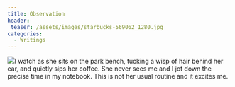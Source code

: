 ```yaml
---
title: Observation
header:
 teaser: /assets/images/starbucks-569062_1280.jpg
categories:
  - Writings
---
```

<img src="https://douglangille.github.io/assets/images/starbucks-569062_1280.jpg">I watch as she sits on the park bench, tucking a wisp of hair behind her ear, and quietly sips her coffee. She never sees me and I jot down the precise time in my notebook. This is not her usual routine and it excites me.